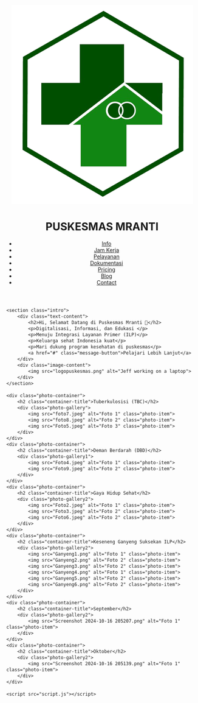 <!DOCTYPE html>
<html lang="en">
<head>
    <meta charset="UTF-8">
    <meta name="viewport" content="width=device-width, initial-scale=1.0">
    <title>Content Section</title>
    <link rel="stylesheet" href="styles.css">
    <header>
        <div class="logo">
            <img src="logopuskesmas.png" alt="Logo Puskesmas Mranti" class="logo-image">
            <h1>PUSKESMAS MRANTI</h1>
        </div>
        <nav class="nav-links">
            <ul>
                <li><a href="#">Info</a></li>
                <li><a href="#">Jam Kerja</a></li>
                <li><a href="#">Pelayanan</a></li>
                <li><a href="#">Dokumentasi</a></li>
                <li><a href="#">Pricing</a></li>
                <li><a href="#">Blog</a></li>
                <li><a href="#" class="contact-button">Contact</a></li> <!-- Pindahkan tombol Contact ke dalam ul -->
            </ul>
        </nav>
        <div class="hamburger" id="hamburger">
            <div class="line"></div>
            <div class="line"></div>
            <div class="line"></div>
        </div>
    </header>    

    <section class="intro">
        <div class="text-content">
            <h2>Hi, Selamat Datang di Puskesmas Mranti 👋</h2>
            <p>Digitalisasi, Informasi, dan Edukasi </p>
            <p>Menuju Integrasi Layanan Primer (ILP)</p>
            <p>Keluarga sehat Indonesia kuat</p>
            <p>Mari dukung program kesehatan di puskesmas</p>
            <a href="#" class="message-button">Pelajari Lebih Lanjut</a>
        </div>
        <div class="image-content">
            <img src="logopuskesmas.png" alt="Jeff working on a laptop">
        </div>
    </section>

    <div class="photo-container">
        <h2 class="container-title">Tuberkulosisi (TBC)</h2>
        <div class="photo-gallery">
            <img src="foto7.jpeg" alt="Foto 1" class="photo-item">
            <img src="foto8.jpeg" alt="Foto 2" class="photo-item">
            <img src="Foto5.jpeg" alt="Foto 3" class="photo-item">
        </div>
    </div>
    <div class="photo-container">
        <h2 class="container-title">Deman Berdarah (DBD)</h2>
        <div class="photo-gallery1">
            <img src="Foto4.jpeg" alt="Foto 1" class="photo-item">
            <img src="Foto9.jpeg" alt="Foto 2" class="photo-item">
        </div>
    </div>
    <div class="photo-container">
        <h2 class="container-title">Gaya Hidup Sehat</h2>
        <div class="photo-gallery2">
            <img src="Foto2.jpeg" alt="Foto 1" class="photo-item">
            <img src="Foto3.jpeg" alt="Foto 2" class="photo-item">
            <img src="Foto6.jpeg" alt="Foto 2" class="photo-item">
        </div>
    </div>
    <div class="photo-container">
        <h2 class="container-title">Keseneng Ganyeng Suksekan ILP</h2>
        <div class="photo-gallery2">
            <img src="Ganyeng1.png" alt="Foto 1" class="photo-item">
            <img src="Ganyeng2.png" alt="Foto 2" class="photo-item">
            <img src="Ganyeng3.png" alt="Foto 2" class="photo-item">
            <img src="Ganyeng4.png" alt="Foto 1" class="photo-item">
            <img src="Ganyeng5.png" alt="Foto 2" class="photo-item">
            <img src="Ganyeng6.png" alt="Foto 2" class="photo-item">
        </div>
    </div>
    <div class="photo-container">
        <h2 class="container-title">September</h2>
        <div class="photo-gallery2">
            <img src="Screenshot 2024-10-16 205207.png" alt="Foto 1" class="photo-item">
        </div>
    </div>
    <div class="photo-container">
        <h2 class="container-title">Oktober</h2>
        <div class="photo-gallery2">
            <img src="Screenshot 2024-10-16 205139.png" alt="Foto 1" class="photo-item">
        </div>
    </div>

    <script src="script.js"></script>
</body>
</html>
